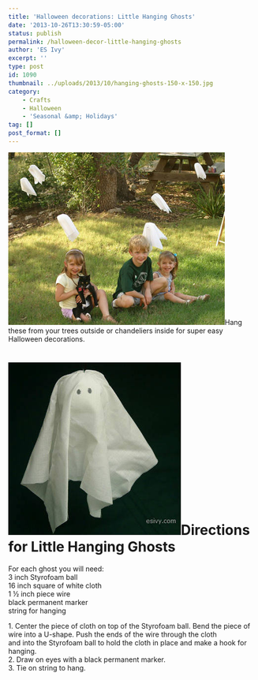 ```yaml
---
title: 'Halloween decorations: Little Hanging Ghosts'
date: '2013-10-26T13:30:59-05:00'
status: publish
permalink: /halloween-decor-little-hanging-ghosts
author: 'ES Ivy'
excerpt: ''
type: post
id: 1090
thumbnail: ../uploads/2013/10/hanging-ghosts-150-x-150.jpg
category:
    - Crafts
    - Halloween
    - 'Seasonal &amp; Holidays'
tag: []
post_format: []
---
```

![ghosts in trees](../uploads/2013/10/ghotsts-in-trees-439-x-350.jpg)Hang these from your trees outside or chandeliers inside for super easy Halloween decorations.

![cloth ghost Halloween decor](../uploads/2013/10/hanging-ghosts-350-x-350.jpg)Directions for Little Hanging Ghosts
===================================================================================================================

For each ghost you will need:  
3 inch Styrofoam ball  
16 inch square of white cloth  
1 ½ inch piece wire  
black permanent marker  
string for hanging

1\. Center the piece of cloth on top of the Styrofoam ball. Bend the piece of wire into a U-shape. Push the ends of the wire through the cloth  
and into the Styrofoam ball to hold the cloth in place and make a hook for hanging.  
2\. Draw on eyes with a black permanent marker.  
3\. Tie on string to hang.